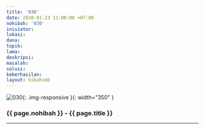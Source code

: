 ```yaml
---
title: '030'
date: 2030-01-23 11:08:00 +07:00
nohibah: '030'
inisiator: 
lokasi: 
dana: 
topik: 
lama: 
deskripsi: 
masalah: 
solusi: 
keberhasilan: 
layout: hibahcmb
---
```


![030](/static/img/hibahcmb/030.png){: .img-responsive }{: width="350" }

### {{ page.nohibah }} - {{ page.title }}

---
